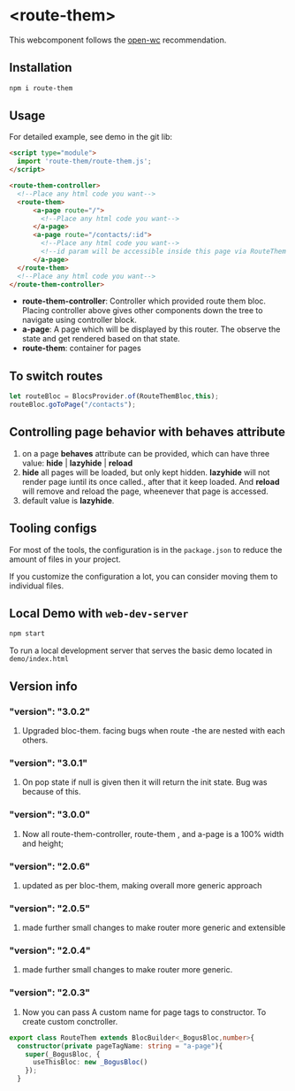 # \<route-them>

This webcomponent follows the [open-wc](https://github.com/open-wc/open-wc) recommendation.

## Installation
```bash
npm i route-them
```

## Usage
For detailed example, see demo in the git lib:

```html
<script type="module">
  import 'route-them/route-them.js';
</script>

<route-them-controller>
  <!--Place any html code you want-->
  <route-them>
      <a-page route="/">
        <!--Place any html code you want-->
      </a-page>
      <a-page route="/contacts/:id">
        <!--Place any html code you want-->
        <!--id param will be accessible inside this page via RouteThem bloc-->
      </a-page>
  </route-them>
  <!--Place any html code you want-->
</route-them-controller>
```

* **route-them-controller**: Controller which provided route them bloc. Placing controller above gives other components down the tree to navigate using controller block.
* **a-page**: A page which will be displayed by this router. The observe the state and get rendered based on that state.
* **route-them**: container for pages

## To switch routes
```js
let routeBloc = BlocsProvider.of(RouteThemBloc,this);
routeBloc.goToPage("/contacts");
```
## Controlling page behavior with **behaves** attribute
1. on a page **behaves** attribute can be provided, which can have three value: **hide** | **lazyhide** | **reload**
2. **hide** all pages will be loaded, but only kept hidden. **lazyhide** will not render page iuntil its once called., after that it keep loaded. And **reload** will remove and reload the page, wheenever that page is accessed.
3. default value is **lazyhide**.


## Tooling configs

For most of the tools, the configuration is in the `package.json` to reduce the amount of files in your project.

If you customize the configuration a lot, you can consider moving them to individual files.

## Local Demo with `web-dev-server`
```bash
npm start
```
To run a local development server that serves the basic demo located in `demo/index.html`

## Version info
### "version": "3.0.2"
1. Upgraded bloc-them. facing bugs when route -the are nested with each others.

### "version": "3.0.1"
1. On pop state if null is given then it will return the init state. Bug was because of this.

### "version": "3.0.0"
1. Now all route-them-controller, route-them , and a-page is a 100% width and height;

### "version": "2.0.6"
1. updated as per bloc-them, making overall more generic approach

### "version": "2.0.5"
1. made further small changes to make router more generic and extensible 

### "version": "2.0.4"
1. made further small changes to make router more generic.

### "version": "2.0.3"
1. Now you can pass A custom name for page tags to constructor. To create custom conctroller.
```ts
export class RouteThem extends BlocBuilder<_BogusBloc,number>{
  constructor(private pageTagName: string = "a-page"){
    super(_BogusBloc, {
      useThisBloc: new _BogusBloc()
    });
  }
```
